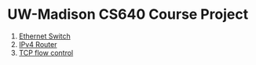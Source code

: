 # UW-Madison CS640 Course Project

1. [Ethernet Switch](http://pages.cs.wisc.edu/~seanm/projects/p1.html)
1. [IPv4 Router](http://pages.cs.wisc.edu/~seanm/projects/p2.html)
1. [TCP flow control](http://pages.cs.wisc.edu/~seanm/projects/p3.html)
